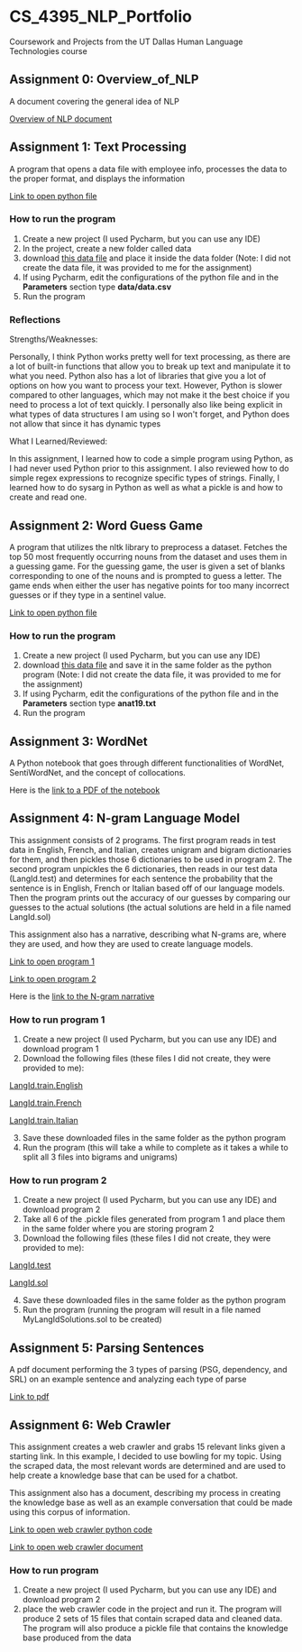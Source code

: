 # CS_4395_NLP_Portfolio
Coursework and Projects from the UT Dallas Human Language Technologies course

## Assignment 0: Overview_of_NLP
A document covering the general idea of NLP

[Overview of NLP document](Overview_of_NLP.pdf)

## Assignment 1: Text Processing
A program that opens a data file with employee info, processes the data to the proper format,
and displays the information

[Link to open python file](Text_Processing.py)

### How to run the program
1. Create a new project (I used Pycharm, but you can use any IDE)
2. In the project, create a new folder called data
3. download [this data file](data.csv) and place it inside the data folder (Note: I did not create the data file, it was provided to me for the assignment)
4. If using Pycharm, edit the configurations of the python file and in the **Parameters** section type **data/data.csv**
5. Run the program

### Reflections
Strengths/Weaknesses:

Personally, I think Python works pretty well for text processing, as there are a lot of built-in functions that allow you
to break up text and manipulate it to what you need. Python also has a lot of libraries that give you a lot of options on
how you want to process your text. However, Python is slower compared to other languages, which may not make it the best
choice if you need to process a lot of text quickly. I personally also like being explicit in what types of data structures I am
using so I won't forget, and Python does not allow that since it has dynamic types

What I Learned/Reviewed:

In this assignment, I learned how to code a simple program using Python, as I had never used Python prior to this assignment. I also reviewed how to do simple regex expressions to recognize specific types of strings. Finally, I learned how to do sysarg in Python as well as what a pickle is
and how to create and read one.

## Assignment 2: Word Guess Game
A program that utilizes the nltk library to preprocess a dataset. Fetches the top 50 most frequently occurring nouns from the dataset and uses them in a guessing game. For the guessing game, the user is given a set of blanks corresponding to one of the nouns and is prompted to guess a letter. The game ends when either the user has negative points for too many incorrect guesses or if they type in a sentinel value.

[Link to open python file](Homework2_lmv180001.py)

### How to run the program
1. Create a new project (I used Pycharm, but you can use any IDE)
2. download [this data file](anat19.txt) and save it in the same folder as the python program (Note: I did not create the data file, it was provided to me for the assignment)
4. If using Pycharm, edit the configurations of the python file and in the **Parameters** section type **anat19.txt**
5. Run the program

## Assignment 3: WordNet
A Python notebook that goes through different functionalities of WordNet, SentiWordNet, and the concept of collocations.

Here is the [link to a PDF of the notebook](WordNet.ipynb-Colaboratory.pdf)

## Assignment 4: N-gram Language Model
This assignment consists of 2 programs. The first program reads in test data in English, French, and Italian, creates unigram and bigram
dictionaries for them, and then pickles those 6 dictionaries to be used in program 2. The second program unpickles the 6 dictionaries,
then reads in our test data (LangId.test) and determines for each sentence the probability that the sentence is in English, French or Italian based off of our language models. Then the program prints out the accuracy of our guesses by comparing our guesses to the actual solutions (the actual solutions are held in a file named LangId.sol)

This assignment also has a narrative, describing what N-grams are, where they are used, and how they are used to create language models.

[Link to open program 1](Homework4_program1_lmv180001.py)

[Link to open program 2](Homework4_program2_lmv180001.py)

Here is the [link to the N-gram narrative](Ngram_Narrative_lmv180001.pdf)

### How to run program 1
1. Create a new project (I used Pycharm, but you can use any IDE) and download program 1
2. Download the following files (these files I did not create, they were provided to me):

[LangId.train.English](LangId.train.English)

[LangId.train.French](LangId.train.French)

[LangId.train.Italian](LangId.train.Italian)

3. Save these downloaded files in the same folder as the python program
4. Run the program (this will take a while to complete as it takes a while to split all 3 files into bigrams and unigrams)

### How to run program 2
1. Create a new project (I used Pycharm, but you can use any IDE) and download program 2
2. Take all 6 of the .pickle files generated from program 1 and place them in the same folder where you are storing program 2
3. Download the following files (these files I did not create, they were provided to me):

[LangId.test](LangId.test)

[LangId.sol](LangId.sol)

4. Save these downloaded files in the same folder as the python program
5. Run the program (running the program will result in a file named MyLangIdSolutions.sol to be created)

## Assignment 5: Parsing Sentences
A pdf document performing the 3 types of parsing (PSG, dependency, and SRL) on an example sentence and analyzing each type of parse

[Link to pdf](Sentence_Parsing_lmv180001.pdf)

## Assignment 6: Web Crawler
This assignment creates a web crawler and grabs 15 relevant links given a starting link. In this example, I decided to use bowling for
my topic. Using the scraped data, the most relevant words are determined and are used to help create a knowledge base that can be used
for a chatbot.

This assignment also has a document, describing my process in creating the knowledge base as well as an example conversation that
could be made using this corpus of information.

[Link to open web crawler python code](Homework6_WebCrawler_lmv180001.py)

[Link to open web crawler document](CS4395_Web_Crawler_Project.pdf)

### How to run program
1. Create a new project (I used Pycharm, but you can use any IDE) and download program 2
2. place the web crawler code in the project and run it. The program will produce 2 sets of 15 files that contain scraped data and cleaned data.
The program will also produce a pickle file that contains the knowledge base produced from the data